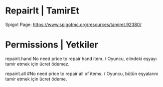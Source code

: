 # RepairIt | TamirEt

Spigot Page: https://www.spigotmc.org/resources/tamiret.92380/

# Permissions | Yetkiler

repairit.hand   No need price to repair hand item. / Oyuncu, elindeki eşyayı tamir etmek için ücret ödemez.

repairit.all   #No need price to repair all of items. / Oyuncu, bütün eşyalarını tamir etmek için ücret ödeme.

